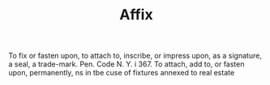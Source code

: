 ---
title: Affix
letter: A
permalink: "/definitions/affix.html"
body: To fix or fasten upon, to attach to, inscribe, or impress upon, as a signature,
  a seal, a trade-mark. Pen. Code N. Y. i 367. To attach, add to, or fasten upon,
  permanently, ns in tbe cuse of fixtures annexed to real estate
published_at: '2018-07-07'
source: Black's Law Dictionary
layout: post
---